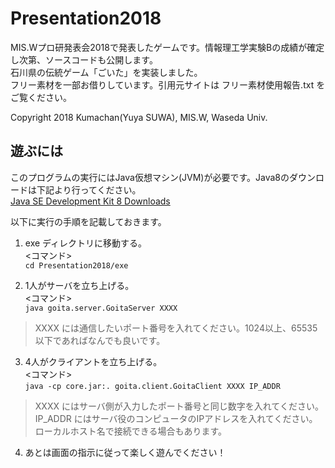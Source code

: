 # Presentation2018
MIS.Wプロ研発表会2018で発表したゲームです。情報理工学実験Bの成績が確定し次第、ソースコードも公開します。  
石川県の伝統ゲーム「ごいた」を実装しました。  
フリー素材を一部お借りしています。引用元サイトは フリー素材使用報告.txt をご覧ください。

Copyright 2018 Kumachan(Yuya SUWA), MIS.W, Waseda Univ.


## 遊ぶには
このプログラムの実行にはJava仮想マシン(JVM)が必要です。Java8のダウンロードは下記より行ってください。  
[Java SE Development Kit 8 Downloads](http://www.oracle.com/technetwork/java/javase/downloads/jdk8-downloads-2133151.html)

以下に実行の手順を記載しておきます。
1. exe ディレクトリに移動する。  
<コマンド>  
`cd Presentation2018/exe`

2. 1人がサーバを立ち上げる。  
<コマンド>  
`java goita.server.GoitaServer XXXX`  
> XXXX には通信したいポート番号を入れてください。1024以上、65535以下であればなんでも良いです。
3. 4人がクライアントを立ち上げる。  
<コマンド>  
`java -cp core.jar:. goita.client.GoitaClient XXXX IP_ADDR`  
> XXXX にはサーバ側が入力したポート番号と同じ数字を入れてください。  
> IP_ADDR にはサーバ役のコンピュータのIPアドレスを入れてください。ローカルホスト名で接続できる場合もあります。  
4. あとは画面の指示に従って楽しく遊んでください！
